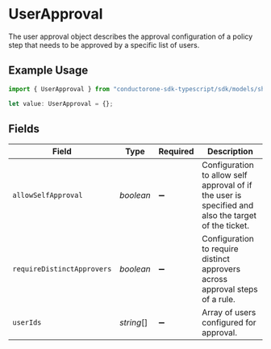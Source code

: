 # UserApproval

The user approval object describes the approval configuration of a policy step that needs to be approved by a specific list of users.

## Example Usage

```typescript
import { UserApproval } from "conductorone-sdk-typescript/sdk/models/shared";

let value: UserApproval = {};
```

## Fields

| Field                                                                                               | Type                                                                                                | Required                                                                                            | Description                                                                                         |
| --------------------------------------------------------------------------------------------------- | --------------------------------------------------------------------------------------------------- | --------------------------------------------------------------------------------------------------- | --------------------------------------------------------------------------------------------------- |
| `allowSelfApproval`                                                                                 | *boolean*                                                                                           | :heavy_minus_sign:                                                                                  | Configuration to allow self approval of if the user is specified and also the target of the ticket. |
| `requireDistinctApprovers`                                                                          | *boolean*                                                                                           | :heavy_minus_sign:                                                                                  | Configuration to require distinct approvers across approval steps of a rule.                        |
| `userIds`                                                                                           | *string*[]                                                                                          | :heavy_minus_sign:                                                                                  | Array of users configured for approval.                                                             |